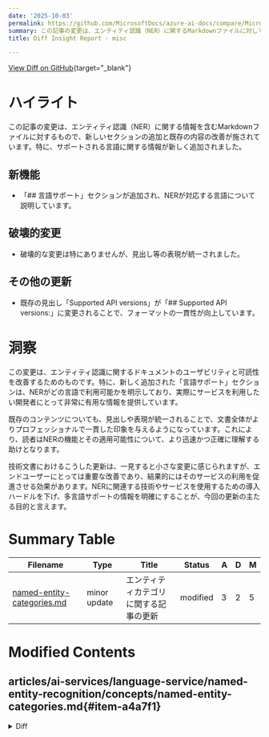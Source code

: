 ```yaml
---
date: '2025-10-03'
permalink: https://github.com/MicrosoftDocs/azure-ai-docs/compare/MicrosoftDocs:2b0d8aa...MicrosoftDocs:09a6487
summary: この記事の変更は、エンティティ認識（NER）に関するMarkdownファイルに対して施されたもので、新しい「言語サポート」セクションが追加され、NERが対応する言語についての情報が提供されています。見出しの表現が統一され、既存のコンテンツのフォーマットが改善されました。これにより、ドキュメントのユーザビリティと可読性が向上し、特に開発者にとってNERの機能や利用可能言語を理解する手助けとなっています。この小さな変更が、エンドユーザーにとって重要な改善であり、サービスの利用を促進する目的があります。
title: Diff Insight Report - misc

---
```


[View Diff on GitHub](https://github.com/MicrosoftDocs/azure-ai-docs/compare/MicrosoftDocs:2b0d8aa...MicrosoftDocs:09a6487){target="_blank"}

# ハイライト
この記事の変更は、エンティティ認識（NER）に関する情報を含むMarkdownファイルに対するもので、新しいセクションの追加と既存の内容の改善が施されています。特に、サポートされる言語に関する情報が新しく追加されました。

## 新機能
- 「## 言語サポート」セクションが追加され、NERが対応する言語について説明しています。

## 破壊的変更
- 破壊的な変更は特にありませんが、見出し等の表現が統一されました。

## その他の更新
- 既存の見出し「Supported API versions」が「## Supported API versions:」に変更されることで、フォーマットの一貫性が向上しています。

# 洞察
この変更は、エンティティ認識に関するドキュメントのユーザビリティと可読性を改善するためのものです。特に、新しく追加された「言語サポート」セクションは、NERがどの言語で利用可能かを明示しており、実際にサービスを利用したい開発者にとって非常に有用な情報を提供しています。

既存のコンテンツについても、見出しや表現が統一されることで、文書全体がよりプロフェッショナルで一貫した印象を与えるようになっています。これにより、読者はNERの機能とその適用可能性について、より迅速かつ正確に理解する助けとなります。 

技術文書におけるこうした更新は、一見すると小さな変更に感じられますが、エンドユーザーにとっては重要な改善であり、結果的にはそのサービスの利用を促進させる効果があります。NERに関連する技術やサービスを使用するための導入ハードルを下げ、多言語サポートの情報を明確にすることが、今回の更新の主たる目的と言えます。

# Summary Table
|  Filename  | Type |    Title    | Status | A  | D  | M  |
|------------|------|-------------|--------|----|----|----|
| [named-entity-categories.md](#item-a4a7f1) | minor update | エンティティカテゴリに関する記事の更新 | modified | 3 | 2 | 5 | 


# Modified Contents
## articles/ai-services/language-service/named-entity-recognition/concepts/named-entity-categories.md{#item-a4a7f1}

<details>
<summary>Diff</summary>
````diff
@@ -19,12 +19,13 @@ Named Entity Recognition (NER) is a computational linguistic process within natu
 
 * **Entity Types** provide more detailed distinctions within the broader categories, allowing for more granularity and flexibility.
 
-This article provides a list of entity categories identified and returned by the Named Entity Recognition (NER) process.## Language Support
+This article provides a list of entity categories identified and returned by the Named Entity Recognition (NER) process.
 
+## Language Support
 
 The [NER language support](../language-support.md) page lists all languages available for the named entities in this article. Any exceptions are noted for specific named entities.
 
-Supported API versions:
+## Supported API versions:
 
 * [**Preview: 2025-05-15-preview**](/rest/api/language/text-analysis-runtime/analyze-text?view=rest-language-2025-05-15-preview&preserve-view=true&tabs=HTTP#entitycategory)
 * [**Stable: Generally Available (GA)**](/rest/api/language/text-analysis-runtime/analyze-text?view=rest-language-2024-11-01&preserve-view=truetabs=HTTP#entitycategory)
````
</details>

### Summary

```json
{
    "modification_type": "minor update",
    "modification_title": "エンティティカテゴリに関する記事の更新"
}
```

### Explanation
このコードの変更は、エンティティ認識（NER）プロセスに関する記事内のMarkdownファイルに対するマイナーな更新を示しています。具体的には、いくつかのセクションが追加され、既存のコンテンツの表現が若干変更されています。

変更内容の中には、既存の情報の整理と新しいセクション見出しの追加が含まれています。特に「## 言語サポート」セクションが新たに追加され、NERにおけるサポート対象言語に関する情報が強調されています。また、既存の見出し「Supported API versions」も「## Supported API versions:」と修正されており、より一貫したフォーマットになっています。

このような変更は、文書の可読性や情報の明確性を向上させるために重要です。このマイナーな更新によって、読者がエンティティ認識の機能とそのサポート言語についてより簡単に理解できるようになっています。


